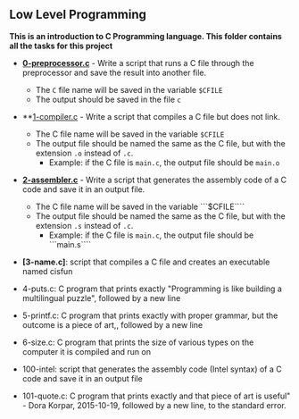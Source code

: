 ## Low Level Programming
**This is an introduction to C Programming language. This folder contains all the tasks for this project**


* **[0-preprocessor.c](https://github.com/TobiLight/alx-low_level_programming/blob/main/0x00-hello_world/0-preprocessor)** - Write a script that runs a C file through the preprocessor and save the result into another file.
	* The ```C``` file name will be saved in the variable ```$CFILE```
	* The output should be saved in the file ```c```

* **[1-compiler.c](https://github.com/TobiLight/alx-low_level_programming/blob/main/0x00-hello_world/1-compiler) - Write a script that compiles a C file but does not link.
	* The C file name will be saved in the variable ```$CFILE```
	* The output file should be named the same as the C file, but with the extension ```.o``` instead of ```.c```.
		* Example: if the C file is ```main.c```, the output file should be ```main.o```

* **[2-assembler.c](https://github.com/TobiLight/alx-low_level_programming/blob/main/0x00-hello_world/2-assembler)** - Write a script that generates the assembly code of a C code and save it in an output file.
	* The C file name will be saved in the variable ```$CFILE````
	* The output file should be named the same as the C file, but with the extension ```.s``` instead of ```.c```.
		* Example: if the C file is ```main.c```, the output file should be ```main.s````

* **[3-name.c]**: script that compiles a C file and creates an executable named cisfun
* 4-puts.c: C program that prints exactly "Programming is like building a multilingual puzzle", followed by a new line
* 5-printf.c: C program that prints exactly with proper grammar, but the outcome is a piece of art,, followed by a new line
* 6-size.c: C program that prints the size of various types on the computer it is compiled and run on
* 100-intel: script that generates the assembly code (Intel syntax) of a C code and save it in an output file
* 101-quote.c: C program that prints exactly and that piece of art is useful" - Dora Korpar, 2015-10-19, followed by a new line, to the standard error.
